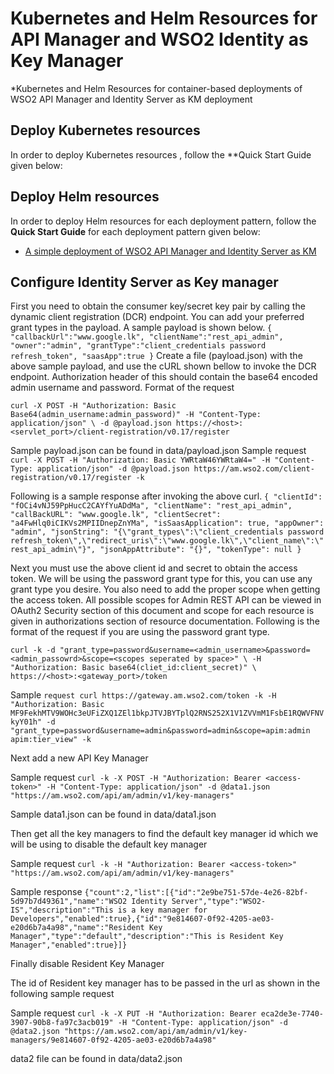 # Kubernetes and Helm Resources for API Manager and WSO2 Identity as Key Manager

*Kubernetes and Helm Resources for container-based deployments of WSO2 API Manager and Identity Server as KM deployment

## Deploy Kubernetes resources

In order to deploy Kubernetes resources , follow the **Quick Start Guide
given below:

## Deploy Helm resources

In order to deploy Helm resources for each deployment pattern, follow the **Quick Start Guide** for each deployment pattern
given below:

* [A simple deployment of WSO2 API Manager and Identity Server as KM](advanced/am-is-pattern-1/README.md)

## Configure Identity Server as Key manager 

First you need to obtain the consumer key/secret key pair by calling the dynamic client registration (DCR) endpoint. You can add your preferred grant types in the payload. A sample payload is shown below.
  `{
  "callbackUrl":"www.google.lk",
  "clientName":"rest_api_admin",
  "owner":"admin",
  "grantType":"client_credentials password refresh_token",
  "saasApp":true
  }`
Create a file (payload.json) with the above sample payload, and use the cURL shown bellow to invoke the DCR endpoint. Authorization header of this should contain the base64 encoded admin username and password. Format of the request

  `curl -X POST -H "Authorization: Basic Base64(admin_username:admin_password)" -H "Content-Type: application/json"
  \ -d @payload.json https://<host>:<servlet_port>/client-registration/v0.17/register`
  
Sample payload.json can be found in data/payload.json
Sample request `curl -X POST -H "Authorization: Basic YWRtaW46YWRtaW4=" -H "Content-Type: application/json" -d @payload.json https://am.wso2.com/client-registration/v0.17/register -k`

Following is a sample response after invoking the above curl.
`{
"clientId": "fOCi4vNJ59PpHucC2CAYfYuADdMa",
"clientName": "rest_api_admin",
"callBackURL": "www.google.lk",
"clientSecret": "a4FwHlq0iCIKVs2MPIIDnepZnYMa",
"isSaasApplication": true,
"appOwner": "admin",
"jsonString": "{\"grant_types\":\"client_credentials password refresh_token\",\"redirect_uris\":\"www.google.lk\",\"client_name\":\"rest_api_admin\"}",
"jsonAppAttribute": "{}",
"tokenType": null
}`

Next you must use the above client id and secret to obtain the access token. We will be using the password grant type for this, you can use any grant type you desire. You also need to add the proper scope when getting the access token. All possible scopes for Admin REST API can be viewed in OAuth2 Security section of this document and scope for each resource is given in authorizations section of resource documentation. Following is the format of the request if you are using the password grant type.

`curl -k -d "grant_type=password&username=<admin_username>&password=<admin_passowrd>&scope=<scopes seperated by space>"
\ -H "Authorization: Basic base64(cliet_id:client_secret)"
\ https://<host>:<gateway_port>/token`

Sample `request curl https://gateway.am.wso2.com/token -k -H "Authorization: Basic MF9FekhMTV9WOHc3eUFiZXQ1ZEl1bkpJTVJBYTplQ2RNS252X1V1ZVVmM1FsbE1RQWVFNVkyY01h" -d "grant_type=password&username=admin&password=admin&scope=apim:admin apim:tier_view" -k`


Next add a new API Key Manager

Sample request `curl -k -X POST -H "Authorization: Bearer <access-token>" -H "Content-Type: application/json" -d @data1.json "https://am.wso2.com/api/am/admin/v1/key-managers"`

Sample data1.json can be found in data/data1.json


Then get all the key managers to find the default key manager id which we will be using to disable the default key manager

Sample request `curl -k -H "Authorization: Bearer <access-token>" "https://am.wso2.com/api/am/admin/v1/key-managers"`

Sample response 
`{"count":2,"list":[{"id":"2e9be751-57de-4e26-82bf-5d97b7d49361","name":"WSO2 Identity Server","type":"WSO2-IS","description":"This is a key manager for Developers","enabled":true},{"id":"9e814607-0f92-4205-ae03-e20d6b7a4a98","name":"Resident Key Manager","type":"default","description":"This is Resident Key Manager","enabled":true}]}`


Finally disable Resident Key Manager 

The id of Resident key manager has to be passed in the url as shown in the following sample request

Sample request `curl -k -X PUT -H "Authorization: Bearer eca2de3e-7740-3907-90b8-fa97c3acb019" -H "Content-Type: application/json" -d @data2.json "https://am.wso2.com/api/am/admin/v1/key-managers/9e814607-0f92-4205-ae03-e20d6b7a4a98"`

data2 file can be found in data/data2.json 




  
